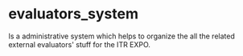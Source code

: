 # evaluators_system
Is a administrative system which helps to organize the all the related external evaluators' stuff for the ITR EXPO.
